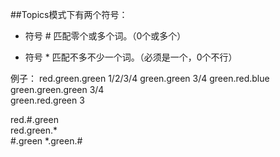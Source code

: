 ##Topics模式下有两个符号：

- 符号 # 匹配零个或多个词。（0个或多个）

- 符号 * 匹配不多不少一个词。（必须是一个，0个不行）

例子：
red.green.green			1/2/3/4
green.green				3/4	
green.red.blue
green.green.green		3/4		
green.red.green			3

red.#.green		
red.green.*			
#.green	
*.green.#